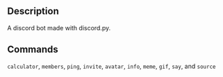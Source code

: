 ## Description
A discord bot made with discord.py.

## Commands
`calculator`, `members`, `ping`, `invite`, `avatar`, `info`, `meme`, `gif`, `say`, and `source`

